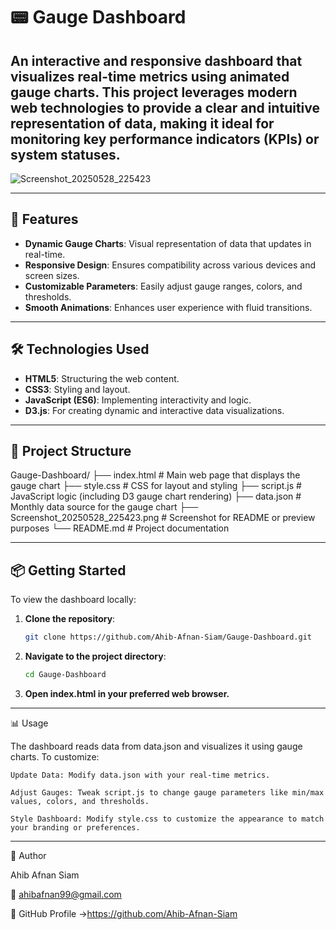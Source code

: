 # 📟 Gauge Dashboard

An interactive and responsive dashboard that visualizes real-time metrics using animated gauge charts. This project leverages modern web technologies to provide a clear and intuitive representation of data, making it ideal for monitoring key performance indicators (KPIs) or system statuses.
---
![Screenshot_20250528_225423](https://github.com/user-attachments/assets/adfd567f-6384-4fdc-994e-4c72ae2f1ebb)

---

## 🚀 Features

- **Dynamic Gauge Charts**: Visual representation of data that updates in real-time.
- **Responsive Design**: Ensures compatibility across various devices and screen sizes.
- **Customizable Parameters**: Easily adjust gauge ranges, colors, and thresholds.
- **Smooth Animations**: Enhances user experience with fluid transitions.

---

## 🛠️ Technologies Used

- **HTML5**: Structuring the web content.
- **CSS3**: Styling and layout.
- **JavaScript (ES6)**: Implementing interactivity and logic.
- **D3.js**: For creating dynamic and interactive data visualizations.

---

## 📁 Project Structure
Gauge-Dashboard/
├── index.html                # Main web page that displays the gauge chart
├── style.css                 # CSS for layout and styling
├── script.js                 # JavaScript logic (including D3 gauge chart rendering)
├── data.json                 # Monthly data source for the gauge chart
├── Screenshot_20250528_225423.png   # Screenshot for README or preview purposes
└── README.md                 # Project documentation

---

## 📦 Getting Started

To view the dashboard locally:

1. **Clone the repository**:
   ```bash
   git clone https://github.com/Ahib-Afnan-Siam/Gauge-Dashboard.git
2. **Navigate to the project directory**:
   ```bash
   cd Gauge-Dashboard
3. **Open index.html in your preferred web browser.**

---
📊 Usage

The dashboard reads data from data.json and visualizes it using gauge charts. To customize:

    Update Data: Modify data.json with your real-time metrics.

    Adjust Gauges: Tweak script.js to change gauge parameters like min/max values, colors, and thresholds.

    Style Dashboard: Modify style.css to customize the appearance to match your branding or preferences.

---
👤 Author

Ahib Afnan Siam

📧 ahibafnan99@gmail.com

🔗 GitHub Profile ->https://github.com/Ahib-Afnan-Siam
